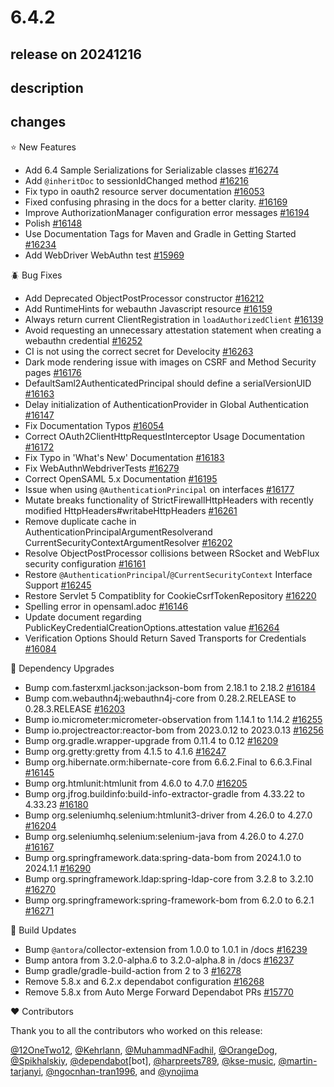 # 6.4.2

## release on 20241216

## description

## changes

⭐ New Features

* Add 6.4 Sample Serializations for Serializable classes <a href="https://github.com/spring-projects/spring-security/issues/16274" data-hovercard-type="issue" data-hovercard-url="/spring-projects/spring-security/issues/16274/hovercard">#16274</a>
* Add <code>@inheritDoc</code> to sessionIdChanged method <a href="https://github.com/spring-projects/spring-security/pull/16216" data-hovercard-type="pull_request" data-hovercard-url="/spring-projects/spring-security/pull/16216/hovercard">#16216</a>
* Fix typo in oauth2 resource server documentation <a href="https://github.com/spring-projects/spring-security/pull/16053" data-hovercard-type="pull_request" data-hovercard-url="/spring-projects/spring-security/pull/16053/hovercard">#16053</a>
* Fixed confusing phrasing in the docs for a better clarity. <a href="https://github.com/spring-projects/spring-security/pull/16169" data-hovercard-type="pull_request" data-hovercard-url="/spring-projects/spring-security/pull/16169/hovercard">#16169</a>
* Improve AuthorizationManager configuration error messages <a href="https://github.com/spring-projects/spring-security/pull/16194" data-hovercard-type="pull_request" data-hovercard-url="/spring-projects/spring-security/pull/16194/hovercard">#16194</a>
* Polish <a href="https://github.com/spring-projects/spring-security/pull/16148" data-hovercard-type="pull_request" data-hovercard-url="/spring-projects/spring-security/pull/16148/hovercard">#16148</a>
* Use Documentation Tags for Maven and Gradle in Getting Started <a href="https://github.com/spring-projects/spring-security/pull/16234" data-hovercard-type="pull_request" data-hovercard-url="/spring-projects/spring-security/pull/16234/hovercard">#16234</a>
* Add WebDriver WebAuthn test <a href="https://github.com/spring-projects/spring-security/pull/15969" data-hovercard-type="pull_request" data-hovercard-url="/spring-projects/spring-security/pull/15969/hovercard">#15969</a>

🪲 Bug Fixes

* Add Deprecated ObjectPostProcessor constructor <a href="https://github.com/spring-projects/spring-security/pull/16212" data-hovercard-type="pull_request" data-hovercard-url="/spring-projects/spring-security/pull/16212/hovercard">#16212</a>
* Add RuntimeHints for webauthn Javascript resource <a href="https://github.com/spring-projects/spring-security/pull/16159" data-hovercard-type="pull_request" data-hovercard-url="/spring-projects/spring-security/pull/16159/hovercard">#16159</a>
* Always return current ClientRegistration in <code>loadAuthorizedClient</code> <a href="https://github.com/spring-projects/spring-security/issues/16139" data-hovercard-type="issue" data-hovercard-url="/spring-projects/spring-security/issues/16139/hovercard">#16139</a>
* Avoid requesting an unnecessary attestation statement when creating a webauthn credential <a href="https://github.com/spring-projects/spring-security/pull/16252" data-hovercard-type="pull_request" data-hovercard-url="/spring-projects/spring-security/pull/16252/hovercard">#16252</a>
* CI is not using the correct secret for Develocity <a href="https://github.com/spring-projects/spring-security/issues/16263" data-hovercard-type="issue" data-hovercard-url="/spring-projects/spring-security/issues/16263/hovercard">#16263</a>
* Dark mode rendering issue with images on CSRF and Method Security pages <a href="https://github.com/spring-projects/spring-security/issues/16176" data-hovercard-type="issue" data-hovercard-url="/spring-projects/spring-security/issues/16176/hovercard">#16176</a>
* DefaultSaml2AuthenticatedPrincipal should define a serialVersionUID <a href="https://github.com/spring-projects/spring-security/issues/16163" data-hovercard-type="issue" data-hovercard-url="/spring-projects/spring-security/issues/16163/hovercard">#16163</a>
* Delay initialization of AuthenticationProvider in Global Authentication <a href="https://github.com/spring-projects/spring-security/issues/16147" data-hovercard-type="issue" data-hovercard-url="/spring-projects/spring-security/issues/16147/hovercard">#16147</a>
* Fix Documentation Typos <a href="https://github.com/spring-projects/spring-security/pull/16054" data-hovercard-type="pull_request" data-hovercard-url="/spring-projects/spring-security/pull/16054/hovercard">#16054</a>
* Correct OAuth2ClientHttpRequestInterceptor Usage Documentation <a href="https://github.com/spring-projects/spring-security/pull/16172" data-hovercard-type="pull_request" data-hovercard-url="/spring-projects/spring-security/pull/16172/hovercard">#16172</a>
* Fix Typo in 'What's New' Documentation <a href="https://github.com/spring-projects/spring-security/pull/16183" data-hovercard-type="pull_request" data-hovercard-url="/spring-projects/spring-security/pull/16183/hovercard">#16183</a>
* Fix WebAuthnWebdriverTests <a href="https://github.com/spring-projects/spring-security/pull/16279" data-hovercard-type="pull_request" data-hovercard-url="/spring-projects/spring-security/pull/16279/hovercard">#16279</a>
* Correct OpenSAML 5.x Documentation <a href="https://github.com/spring-projects/spring-security/pull/16195" data-hovercard-type="pull_request" data-hovercard-url="/spring-projects/spring-security/pull/16195/hovercard">#16195</a>
* Issue when using <code>@AuthenticationPrincipal</code> on interfaces <a href="https://github.com/spring-projects/spring-security/issues/16177" data-hovercard-type="issue" data-hovercard-url="/spring-projects/spring-security/issues/16177/hovercard">#16177</a>
* Mutate breaks functionality of StrictFirewallHttpHeaders with recently modified HttpHeaders#writabeHttpHeaders <a href="https://github.com/spring-projects/spring-security/issues/16261" data-hovercard-type="issue" data-hovercard-url="/spring-projects/spring-security/issues/16261/hovercard">#16261</a>
* Remove duplicate cache in AuthenticationPrincipalArgumentResolverand CurrentSecurityContextArgumentResolver <a href="https://github.com/spring-projects/spring-security/pull/16202" data-hovercard-type="pull_request" data-hovercard-url="/spring-projects/spring-security/pull/16202/hovercard">#16202</a>
* Resolve ObjectPostProcessor collisions between RSocket and WebFlux security configuration <a href="https://github.com/spring-projects/spring-security/issues/16161" data-hovercard-type="issue" data-hovercard-url="/spring-projects/spring-security/issues/16161/hovercard">#16161</a>
* Restore <code>@AuthenticationPrincipal</code>/<code>@CurrentSecurityContext</code> Interface Support <a href="https://github.com/spring-projects/spring-security/pull/16245" data-hovercard-type="pull_request" data-hovercard-url="/spring-projects/spring-security/pull/16245/hovercard">#16245</a>
* Restore Servlet 5 Compatiblity for CookieCsrfTokenRepository <a href="https://github.com/spring-projects/spring-security/issues/16220" data-hovercard-type="issue" data-hovercard-url="/spring-projects/spring-security/issues/16220/hovercard">#16220</a>
* Spelling error in opensaml.adoc <a href="https://github.com/spring-projects/spring-security/pull/16146" data-hovercard-type="pull_request" data-hovercard-url="/spring-projects/spring-security/pull/16146/hovercard">#16146</a>
* Update document regarding PublicKeyCredentialCreationOptions.attestation value <a href="https://github.com/spring-projects/spring-security/pull/16264" data-hovercard-type="pull_request" data-hovercard-url="/spring-projects/spring-security/pull/16264/hovercard">#16264</a>
* Verification Options Should Return Saved Transports for Credentials <a href="https://github.com/spring-projects/spring-security/issues/16084" data-hovercard-type="issue" data-hovercard-url="/spring-projects/spring-security/issues/16084/hovercard">#16084</a>

🔨 Dependency Upgrades

* Bump com.fasterxml.jackson:jackson-bom from 2.18.1 to 2.18.2 <a href="https://github.com/spring-projects/spring-security/pull/16184" data-hovercard-type="pull_request" data-hovercard-url="/spring-projects/spring-security/pull/16184/hovercard">#16184</a>
* Bump com.webauthn4j:webauthn4j-core from 0.28.2.RELEASE to 0.28.3.RELEASE <a href="https://github.com/spring-projects/spring-security/pull/16203" data-hovercard-type="pull_request" data-hovercard-url="/spring-projects/spring-security/pull/16203/hovercard">#16203</a>
* Bump io.micrometer:micrometer-observation from 1.14.1 to 1.14.2 <a href="https://github.com/spring-projects/spring-security/pull/16255" data-hovercard-type="pull_request" data-hovercard-url="/spring-projects/spring-security/pull/16255/hovercard">#16255</a>
* Bump io.projectreactor:reactor-bom from 2023.0.12 to 2023.0.13 <a href="https://github.com/spring-projects/spring-security/pull/16256" data-hovercard-type="pull_request" data-hovercard-url="/spring-projects/spring-security/pull/16256/hovercard">#16256</a>
* Bump org.gradle.wrapper-upgrade from 0.11.4 to 0.12 <a href="https://github.com/spring-projects/spring-security/pull/16209" data-hovercard-type="pull_request" data-hovercard-url="/spring-projects/spring-security/pull/16209/hovercard">#16209</a>
* Bump org.gretty:gretty from 4.1.5 to 4.1.6 <a href="https://github.com/spring-projects/spring-security/pull/16247" data-hovercard-type="pull_request" data-hovercard-url="/spring-projects/spring-security/pull/16247/hovercard">#16247</a>
* Bump org.hibernate.orm:hibernate-core from 6.6.2.Final to 6.6.3.Final <a href="https://github.com/spring-projects/spring-security/pull/16145" data-hovercard-type="pull_request" data-hovercard-url="/spring-projects/spring-security/pull/16145/hovercard">#16145</a>
* Bump org.htmlunit:htmlunit from 4.6.0 to 4.7.0 <a href="https://github.com/spring-projects/spring-security/pull/16205" data-hovercard-type="pull_request" data-hovercard-url="/spring-projects/spring-security/pull/16205/hovercard">#16205</a>
* Bump org.jfrog.buildinfo:build-info-extractor-gradle from 4.33.22 to 4.33.23 <a href="https://github.com/spring-projects/spring-security/pull/16180" data-hovercard-type="pull_request" data-hovercard-url="/spring-projects/spring-security/pull/16180/hovercard">#16180</a>
* Bump org.seleniumhq.selenium:htmlunit3-driver from 4.26.0 to 4.27.0 <a href="https://github.com/spring-projects/spring-security/pull/16204" data-hovercard-type="pull_request" data-hovercard-url="/spring-projects/spring-security/pull/16204/hovercard">#16204</a>
* Bump org.seleniumhq.selenium:selenium-java from 4.26.0 to 4.27.0 <a href="https://github.com/spring-projects/spring-security/pull/16167" data-hovercard-type="pull_request" data-hovercard-url="/spring-projects/spring-security/pull/16167/hovercard">#16167</a>
* Bump org.springframework.data:spring-data-bom from 2024.1.0 to 2024.1.1 <a href="https://github.com/spring-projects/spring-security/pull/16290" data-hovercard-type="pull_request" data-hovercard-url="/spring-projects/spring-security/pull/16290/hovercard">#16290</a>
* Bump org.springframework.ldap:spring-ldap-core from 3.2.8 to 3.2.10 <a href="https://github.com/spring-projects/spring-security/pull/16270" data-hovercard-type="pull_request" data-hovercard-url="/spring-projects/spring-security/pull/16270/hovercard">#16270</a>
* Bump org.springframework:spring-framework-bom from 6.2.0 to 6.2.1 <a href="https://github.com/spring-projects/spring-security/pull/16271" data-hovercard-type="pull_request" data-hovercard-url="/spring-projects/spring-security/pull/16271/hovercard">#16271</a>

🔩 Build Updates

* Bump <code>@antora</code>/collector-extension from 1.0.0 to 1.0.1 in /docs <a href="https://github.com/spring-projects/spring-security/pull/16239" data-hovercard-type="pull_request" data-hovercard-url="/spring-projects/spring-security/pull/16239/hovercard">#16239</a>
* Bump antora from 3.2.0-alpha.6 to 3.2.0-alpha.8 in /docs <a href="https://github.com/spring-projects/spring-security/pull/16237" data-hovercard-type="pull_request" data-hovercard-url="/spring-projects/spring-security/pull/16237/hovercard">#16237</a>
* Bump gradle/gradle-build-action from 2 to 3 <a href="https://github.com/spring-projects/spring-security/pull/16278" data-hovercard-type="pull_request" data-hovercard-url="/spring-projects/spring-security/pull/16278/hovercard">#16278</a>
* Remove 5.8.x and 6.2.x dependabot configuration <a href="https://github.com/spring-projects/spring-security/issues/16268" data-hovercard-type="issue" data-hovercard-url="/spring-projects/spring-security/issues/16268/hovercard">#16268</a>
* Remove 5.8.x from Auto Merge Forward Dependabot PRs <a href="https://github.com/spring-projects/spring-security/issues/15770" data-hovercard-type="issue" data-hovercard-url="/spring-projects/spring-security/issues/15770/hovercard">#15770</a>

❤️ Contributors

Thank you to all the contributors who worked on this release:

<a class="user-mention notranslate" data-hovercard-type="user" data-hovercard-url="/users/12OneTwo12/hovercard" data-octo-click="hovercard-link-click" data-octo-dimensions="link_type:self" href="https://github.com/12OneTwo12">@12OneTwo12</a>, <a class="user-mention notranslate" data-hovercard-type="user" data-hovercard-url="/users/Kehrlann/hovercard" data-octo-click="hovercard-link-click" data-octo-dimensions="link_type:self" href="https://github.com/Kehrlann">@Kehrlann</a>, <a class="user-mention notranslate" data-hovercard-type="user" data-hovercard-url="/users/MuhammadNFadhil/hovercard" data-octo-click="hovercard-link-click" data-octo-dimensions="link_type:self" href="https://github.com/MuhammadNFadhil">@MuhammadNFadhil</a>, <a class="user-mention notranslate" data-hovercard-type="user" data-hovercard-url="/users/OrangeDog/hovercard" data-octo-click="hovercard-link-click" data-octo-dimensions="link_type:self" href="https://github.com/OrangeDog">@OrangeDog</a>, <a class="user-mention notranslate" data-hovercard-type="user" data-hovercard-url="/users/Spikhalskiy/hovercard" data-octo-click="hovercard-link-click" data-octo-dimensions="link_type:self" href="https://github.com/Spikhalskiy">@Spikhalskiy</a>, <a class="user-mention notranslate" data-hovercard-type="organization" data-hovercard-url="/orgs/dependabot/hovercard" data-octo-click="hovercard-link-click" data-octo-dimensions="link_type:self" href="https://github.com/dependabot">@dependabot</a>[bot], <a class="user-mention notranslate" data-hovercard-type="user" data-hovercard-url="/users/harpreets789/hovercard" data-octo-click="hovercard-link-click" data-octo-dimensions="link_type:self" href="https://github.com/harpreets789">@harpreets789</a>, <a class="user-mention notranslate" data-hovercard-type="user" data-hovercard-url="/users/kse-music/hovercard" data-octo-click="hovercard-link-click" data-octo-dimensions="link_type:self" href="https://github.com/kse-music">@kse-music</a>, <a class="user-mention notranslate" data-hovercard-type="user" data-hovercard-url="/users/martin-tarjanyi/hovercard" data-octo-click="hovercard-link-click" data-octo-dimensions="link_type:self" href="https://github.com/martin-tarjanyi">@martin-tarjanyi</a>, <a class="user-mention notranslate" data-hovercard-type="user" data-hovercard-url="/users/ngocnhan-tran1996/hovercard" data-octo-click="hovercard-link-click" data-octo-dimensions="link_type:self" href="https://github.com/ngocnhan-tran1996">@ngocnhan-tran1996</a>, and <a class="user-mention notranslate" data-hovercard-type="user" data-hovercard-url="/users/ynojima/hovercard" data-octo-click="hovercard-link-click" data-octo-dimensions="link_type:self" href="https://github.com/ynojima">@ynojima</a>

